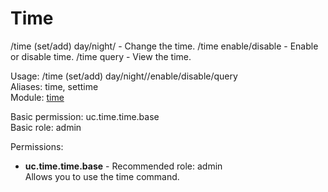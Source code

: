 Time
====
/time (set/add) day/night/<ticks> - Change the time.
/time enable/disable - Enable or disable time.
/time query - View the time.

Usage: /time (set/add) day/night/<ticks>/enable/disable/query<br>
Aliases: time, settime<br>
Module: [time](../modules/time.md)<br>

Basic permission: uc.time.time.base<br>
Basic role: admin<br>

Permissions: <br>
* **uc.time.time.base** - Recommended role: admin<br>Allows you to use the time command.
